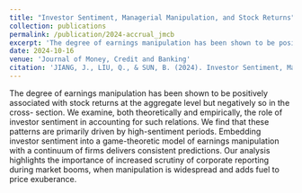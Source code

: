 ```yaml
---
title: "Investor Sentiment, Managerial Manipulation, and Stock Returns"
collection: publications
permalink: /publication/2024-accrual_jmcb
excerpt: 'The degree of earnings manipulation has been shown to be positively associated with stock returns at the aggregate level but negatively so in the cross- section. We examine, both theoretically and empirically, the role of investor sentiment in accounting for such relations. We find that these patterns are primarily driven by high-sentiment periods. Embedding investor sentiment into a game-theoretic model of earnings manipulation with a continuum of firms delivers consistent predictions. Our analysis highlights the importance of increased scrutiny of corporate reporting during market booms, when manipulation is widespread and adds fuel to price exuberance.'
date: 2024-10-16
venue: 'Journal of Money, Credit and Banking'
citation: 'JIANG, J., LIU, Q., & SUN, B. (2024). Investor Sentiment, Managerial Manipulation, and Stock Returns. Journal of Money, Credit and Banking. Forthcoming'
---
```

The degree of earnings manipulation has been shown to be positively associated with stock returns at the aggregate level but negatively so in the cross- section. We examine, both theoretically and empirically, the role of investor sentiment in accounting for such relations. We find that these patterns are primarily driven by high-sentiment periods. Embedding investor sentiment into a game-theoretic model of earnings manipulation with a continuum of firms delivers consistent predictions. Our analysis highlights the importance of increased scrutiny of corporate reporting during market booms, when manipulation is widespread and adds fuel to price exuberance.
